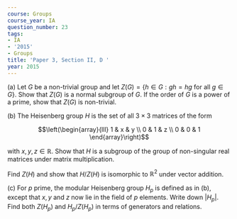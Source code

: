 ```yaml
---
course: Groups
course_year: IA
question_number: 23
tags:
- IA
- '2015'
- Groups
title: 'Paper 3, Section II, D '
year: 2015
---
```




(a) Let $G$ be a non-trivial group and let $Z(G)=\{h \in G: g h=h g$ for all $g \in G\}$. Show that $Z(G)$ is a normal subgroup of $G$. If the order of $G$ is a power of a prime, show that $Z(G)$ is non-trivial.

(b) The Heisenberg group $H$ is the set of all $3 \times 3$ matrices of the form

$$\left(\begin{array}{lll}
1 & x & y \\
0 & 1 & z \\
0 & 0 & 1
\end{array}\right)$$

with $x, y, z \in \mathbb{R}$. Show that $H$ is a subgroup of the group of non-singular real matrices under matrix multiplication.

Find $Z(H)$ and show that $H / Z(H)$ is isomorphic to $\mathbb{R}^{2}$ under vector addition.

(c) For $p$ prime, the modular Heisenberg group $H_{p}$ is defined as in (b), except that $x, y$ and $z$ now lie in the field of $p$ elements. Write down $\left|H_{p}\right|$. Find both $Z\left(H_{p}\right)$ and $H_{p} / Z\left(H_{p}\right)$ in terms of generators and relations.